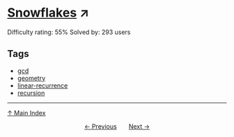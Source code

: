 # [Snowflakes](https://projecteuler.net/problem=570) ↗️

Difficulty rating: 55%
Solved by: 293 users
## Tags

- [gcd](../tags/gcd.md)
- [geometry](../tags/geometry.md)
- [linear-recurrence](../tags/linear-recurrence.md)
- [recursion](../tags/recursion.md)



---

[↑ Main Index](../README.md)


<div align=center><a href='569.md'>← Previous</a> &nbsp;&nbsp; &nbsp;&nbsp;  <a href='571.md'>Next →</a></div>
